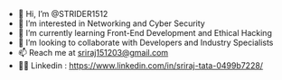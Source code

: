 - 👋 Hi, I’m @STRIDER1512
- 👀 I’m interested in Networking and Cyber Security
- 🌱 I’m currently learning Front-End Development and Ethical Hacking
- 💞️ I’m looking to collaborate with Developers and Industry Specialists
- 📫 Reach me at sriraj151203@gmail.com
- 🧑‍💼 Linkedin : https://www.linkedin.com/in/sriraj-tata-0499b7228/

